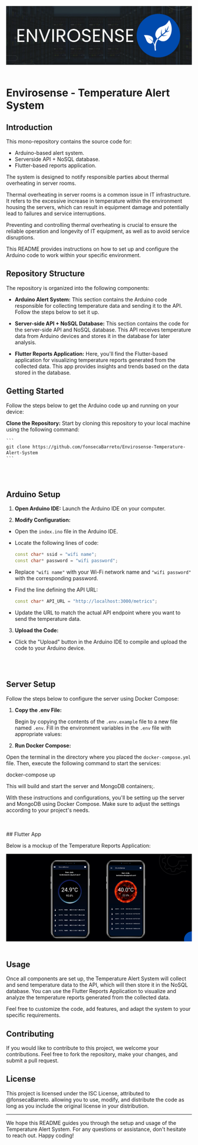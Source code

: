 <div align="center">
	<img src="docs/logo.png" alt="logo" widht="100%" height="auto">
	<br/>
	<br/>
</div>

# Envirosense - Temperature Alert System

## Introduction

This mono-repository contains the source code for:
- Arduino-based alert system.
- Serverside API + NoSQL database.
- Flutter-based reports application.

The system is designed to notify responsible parties about thermal overheating in server rooms.

Thermal overheating in server rooms is a common issue in IT infrastructure. It refers to the excessive increase in temperature within the environment housing the servers, which can result in equipment damage and potentially lead to failures and service interruptions.

Preventing and controlling thermal overheating is crucial to ensure the reliable operation and longevity of IT equipment, as well as to avoid service disruptions.

This README provides instructions on how to set up and configure the Arduino code to work within your specific environment.

## Repository Structure

The repository is organized into the following components:

- **Arduino Alert System:**
  This section contains the Arduino code responsible for collecting temperature data and sending it to the API. Follow the steps below to set it up.

- **Server-side API + NoSQL Database:**
  This section contains the code for the server-side API and NoSQL database. This API receives temperature data from Arduino devices and stores it in the database for later analysis.

- **Flutter Reports Application:**
  Here, you'll find the Flutter-based application for visualizing temperature reports generated from the collected data. This app provides insights and trends based on the data stored in the database.

## Getting Started


Follow the steps below to get the Arduino code up and running on your device:

**Clone the Repository:** Start by cloning this repository to your local machine using the following command:

    ```
    git clone https://github.com/fonsecaBarreto/Envirosense-Temperature-Alert-System
    ```

<br/>
<br/>

## Arduino Setup

1. **Open Arduino IDE:**
Launch the Arduino IDE on your computer.

2. **Modify Configuration:**
- Open the `index.ino` file in the Arduino IDE.
- Locate the following lines of code:

  ```cpp
  const char* ssid = "wifi name";
  const char* password = "wifi password";
  ```

- Replace `"wifi name"` with your Wi-Fi network name and `"wifi password"` with the corresponding password.

- Find the line defining the API URL:

  ```cpp
  const char* API_URL = "http://localhost:3000/metrics";
  ```

- Update the URL to match the actual API endpoint where you want to send the temperature data.


3. **Upload the Code:**
- Click the "Upload" button in the Arduino IDE to compile and upload the code to your Arduino device.

<br/>
<br/>

## Server Setup

Follow the steps below to configure the server using Docker Compose:

1. **Copy the .env File:**

   Begin by copying the contents of the `.env.example` file to a new file named `.env`. Fill in the environment variables in the `.env` file with appropriate values:

2. **Run Docker Compose:**

Open the terminal in the directory where you placed the `docker-compose.yml` file. Then, execute the following command to start the services:

docker-compose up 

This will build and start the server and MongoDB containers;.

With these instructions and configurations, you'll be setting up the server and MongoDB using Docker Compose. Make sure to adjust the settings according to your project's needs.

<br/>
<br/>
## Flutter App

Below is a mockup of the Temperature Reports Application:

<div align="center">
	<img src="docs/main-screens.png" alt="screens" widht="100%" height="auto">
	<br/>
	<br/>
</div>


## Usage

Once all components are set up, the Temperature Alert System will collect and send temperature data to the API, which will then store it in the NoSQL database. You can use the Flutter Reports Application to visualize and analyze the temperature reports generated from the collected data.

Feel free to customize the code, add features, and adapt the system to your specific requirements.

## Contributing

If you would like to contribute to this project, we welcome your contributions. Feel free to fork the repository, make your changes, and submit a pull request.

## License

This project is licensed under the ISC License, attributed to @fonsecaBarreto. allowing you to use, modify, and distribute the code as long as you include the original license in your distribution.

---

We hope this README guides you through the setup and usage of the Temperature Alert System. For any questions or assistance, don't hesitate to reach out. Happy coding!
